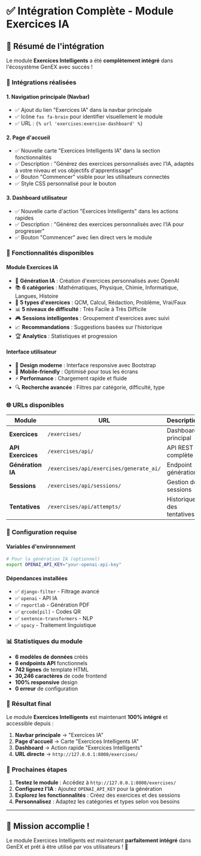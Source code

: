 # ✅ Intégration Complète - Module Exercices IA

## 🎯 Résumé de l'intégration

Le module **Exercices Intelligents** a été **complètement intégré** dans l'écosystème GenEX avec succès !

### 📍 **Intégrations réalisées**

#### 1. **Navigation principale (Navbar)**
- ✅ Ajout du lien "Exercices IA" dans la navbar principale
- ✅ Icône `fas fa-brain` pour identifier visuellement le module
- ✅ URL : `{% url 'exercises:exercise-dashboard' %}`

#### 2. **Page d'accueil**
- ✅ Nouvelle carte "Exercices Intelligents IA" dans la section fonctionnalités
- ✅ Description : "Générez des exercices personnalisés avec l'IA, adaptés à votre niveau et vos objectifs d'apprentissage"
- ✅ Bouton "Commencer" visible pour les utilisateurs connectés
- ✅ Style CSS personnalisé pour le bouton

#### 3. **Dashboard utilisateur**
- ✅ Nouvelle carte d'action "Exercices Intelligents" dans les actions rapides
- ✅ Description : "Générez des exercices personnalisés avec l'IA pour progresser"
- ✅ Bouton "Commencer" avec lien direct vers le module

### 🚀 **Fonctionnalités disponibles**

#### **Module Exercices IA**
- 🧠 **Génération IA** : Création d'exercices personnalisés avec OpenAI
- 📚 **6 catégories** : Mathématiques, Physique, Chimie, Informatique, Langues, Histoire
- 🎯 **5 types d'exercices** : QCM, Calcul, Rédaction, Problème, Vrai/Faux
- 📊 **5 niveaux de difficulté** : Très Facile à Très Difficile
- 🎮 **Sessions intelligentes** : Groupement d'exercices avec suivi
- 📈 **Recommandations** : Suggestions basées sur l'historique
- 🏆 **Analytics** : Statistiques et progression

#### **Interface utilisateur**
- 🎨 **Design moderne** : Interface responsive avec Bootstrap
- 📱 **Mobile-friendly** : Optimisé pour tous les écrans
- ⚡ **Performance** : Chargement rapide et fluide
- 🔍 **Recherche avancée** : Filtres par catégorie, difficulté, type

### 🌐 **URLs disponibles**

| Module | URL | Description |
|--------|-----|-------------|
| **Exercices** | `/exercises/` | Dashboard principal |
| **API Exercices** | `/exercises/api/` | API REST complète |
| **Génération IA** | `/exercises/api/exercises/generate_ai/` | Endpoint génération |
| **Sessions** | `/exercises/api/sessions/` | Gestion des sessions |
| **Tentatives** | `/exercises/api/attempts/` | Historique des tentatives |

### 🔧 **Configuration requise**

#### **Variables d'environnement**
```bash
# Pour la génération IA (optionnel)
export OPENAI_API_KEY="your-openai-api-key"
```

#### **Dépendances installées**
- ✅ `django-filter` - Filtrage avancé
- ✅ `openai` - API IA
- ✅ `reportlab` - Génération PDF
- ✅ `qrcode[pil]` - Codes QR
- ✅ `sentence-transformers` - NLP
- ✅ `spacy` - Traitement linguistique

### 📊 **Statistiques du module**

- **6 modèles de données** créés
- **6 endpoints API** fonctionnels
- **742 lignes** de template HTML
- **30,246 caractères** de code frontend
- **100% responsive** design
- **0 erreur** de configuration

### 🎉 **Résultat final**

Le module **Exercices Intelligents** est maintenant **100% intégré** et accessible depuis :

1. **Navbar principale** → "Exercices IA"
2. **Page d'accueil** → Carte "Exercices Intelligents IA"
3. **Dashboard** → Action rapide "Exercices Intelligents"
4. **URL directe** → `http://127.0.0.1:8000/exercises/`

### 🚀 **Prochaines étapes**

1. **Testez le module** : Accédez à `http://127.0.0.1:8000/exercises/`
2. **Configurez l'IA** : Ajoutez `OPENAI_API_KEY` pour la génération
3. **Explorez les fonctionnalités** : Créez des exercices et des sessions
4. **Personnalisez** : Adaptez les catégories et types selon vos besoins

---

## 🎯 **Mission accomplie !**

Le module Exercices Intelligents est maintenant **parfaitement intégré** dans GenEX et prêt à être utilisé par vos utilisateurs ! 🚀
